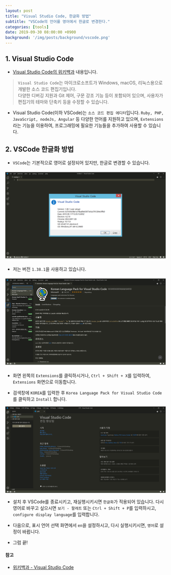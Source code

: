 ```yaml
---
layout: post
title: "Visual Studio Code, 한글화 방법"
subtitle: "VSCode의 언어를 영어에서 한글로 변경한다."
categories: [tools]
date: 2019-09-30 08:00:00 +0900
background: '/img/posts/background/vscode.png'
---
```


## 1. Visual Studio Code  

- [Visual Studio Code의 위키백과](https://ko.wikipedia.org/wiki/%EB%B9%84%EC%A3%BC%EC%96%BC_%EC%8A%A4%ED%8A%9C%EB%94%94%EC%98%A4_%EC%BD%94%EB%93%9C) 내용입니다.

>`Visual Studio Code`는 마이크로소프트가 Windows, macOS, 리눅스용으로 개발한 소스 코드 편집기입니다.   
>다양한 디버깅 지원과 Git 제어, 구문 강조 기능 등이 포함되어 있으며, 사용자가 편집기의 테마와 단축키 등을 수정할 수 있습니다.

- Visual Studio Code(이하 VSCode)는 `소스 코드 편집 에디터`입니다. `Ruby, PHP, JavaScript, nodeJs, Angular` 등 다양한 언어를 지원하고 있으며, `Extensions`라는 기능을 이용하여, 프로그래밍에 필요한 기능들을 추가하여 사용할 수 있습니다.

## 2. VSCode 한글화 방법
- `VSCode`는 기본적으로 영어로 설정되어 있지만, 한글로 변경할 수 있습니다.

 ![trans-language-vscode-1](/img/posts/tools/trans-language-vscode-1.png)

- 저는 버전 `1.38.1`을 사용하고 있습니다.

 ![trans-language-vscode-2](/img/posts/tools/trans-language-vscode-2.png)

- 화면 왼쪽의 `Extensions`를 클릭하시거나, `Ctrl + Shift + X`를 입력하여, `Extensions` 화면으로 이동합니다.

- 검색창에 `KOREA`를 입력한 후 `Korea Language Pack for Visual Studio Code`를 클릭하고 `Install` 합니다.

 ![trans-language-vscode-3](/img/posts/tools/trans-language-vscode-3.png)

- 설치 후 VSCode를 종료시키고, 재실행시키시면 `한글화`가 적용되어 있습니다. 다시 영어로 바꾸고 싶으시면 `보기 - 팔레트` 또는 `Ctrl + Shift + P`를 입력하시고, `configure display language`를 입력합니다.

- 다음으로, 표시 언어 선택 화면에서 `en`을 설정하시고, 다시 실행시키시면, `영어`로 설정이 바뀝니다.

- 그럼 끝!

#### 참고

- [위키백과 - Visual Studio Code](https://ko.wikipedia.org/wiki/%EB%B9%84%EC%A3%BC%EC%96%BC_%EC%8A%A4%ED%8A%9C%EB%94%94%EC%98%A4_%EC%BD%94%EB%93%9C)

